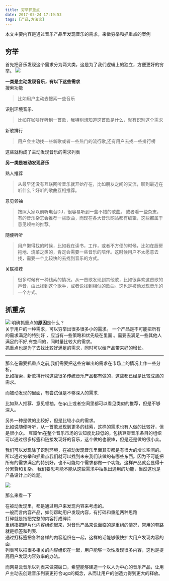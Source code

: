 ```yaml
---
title: 穷举抓重点
date: 2017-05-24 17:19:53
tags: [产品,方法论]
---
```


本文主要内容是通过音乐产品里发现音乐的需求，来做穷举和抓重点的案例
<!--more -->
## 穷举 ##
首先把音乐发现这个需求分为两大类，这是为了我们逻辑上的独立，方便更好的穷举。
![](http://7xnpvq.com1.z0.glb.clouddn.com/qj-1.png)

**一类是主动发现音乐，有以下这些需求**  
搜索功能  
>比如用户主动去搜索一些音乐
 
识别环境音乐. 
>比如在咖啡厅听到一首歌，我特别想知道这首歌是什么，就有识别这个需求

新歌排行
>用户会主动找一些新歌或者一些热门的流行歌,还有用户去找一些排行榜

这些就构成了主动发现音乐的需求列表


**另一类是被动发现音乐**

熟人推荐
>从最早还没有互联网听音乐就开始存在，比如朋友之间的交流，聊到最近在听什么？好听的歌曲互相推荐。

意见领袖
>按照大家以前听电台DJ，很容易听到一些不错的歌曲。 或者看一些杂志，有的音乐杂志会推荐一些歌曲，而现在各大音乐网站都有编辑，这些都属于意见领袖的推荐。


随便听听
>用户懒得找的时候，比如我在读书，工作，或者不方便的时候，比如在厨房拖地、烧菜之类的，肯定会需要一些音乐的陪伴。这时候用户不太愿意去找，需要一个比较快的去找到音乐的方式。

关联推荐
>很多时候有一种线索的情况。从一首歌发现到其他歌，比如很喜欢这首歌的声音，由此找到这个歌手，或者说找到相似的歌曲。这也是被动发现音乐的一个方式。



## 抓重点 ##
![](http://7xnpvq.com1.z0.glb.clouddn.com/qj-2.png)
明确抓重点的**原因**是什么？  
关于用户的一种需求，可以穷举出很多很多小的需求。
一个产品是不可能把所有的需求满足的特别好 ，应当有一些策略和优先级在里面 。需要去满足一些其他人满足的不好,有空间的，同时量比较大的需求。  
抓重点也是为了去找比较好满足的需求，同时可以给产品带来好的增长。   

---

那么在需要抓重点之前,我们需要把这些穷举出的需求在市场上的情况上作一些分析。  
比如搜索，新歌排行榜这些很多传统音乐产品都有做的，这些都已经是比较成熟的需求。   


而被动发现的里面，有尝试但是不够深入的需求.   

比如熟人推荐、意见领袖，在qq上或者空间里都可以看见类似的推荐，但是不够深入。  

另外一种是做的比较好，但是比较小众的需求。  
比如说随便听听，从一首歌发现到更多的线索，这样的需求也有人做的比较好，但是很小众。  豆瓣fm在整个音乐市场的认知度比较低的，包括豆瓣音乐条目的组织可以通过很多标签和链接发现好的音乐，这个做的也很棒，但是还是做的很小众。



我们可以发现除了识别环境，在被动发现音乐里面其实都是有很大的增长空间的。
所以通过穷举和抓重点我们就可以找到未来我们该做的有哪些东西。因为不可能把所有的需求满足的特别好，也不可能每个需求都做一个功能，这样产品就会显得十分累赘和复杂。
我们要思考能不能从这些需求中抽象出通用的功能，当然这也是产品设计上的难题。   

![](http://7xnpvq.com1.z0.glb.clouddn.com/qj-3.png)

那么来看一下     

在被动发现里，都是通过用户来发现内容来考虑的。    
一般而言内容产品，如何帮助用户发现内容，有打碎和重组两种思路     
打碎就是指把完整的内容打成碎片     
重组指把碎片化内容组织起来，对音乐产品来说面临的是重组的情况，常用的套路就是标签和列表.  
通过打标签把各种各样的内容组织在一起，这样的话能够很快扩大用户发现内容的面.  
列表可以把很多相关的内容组织在一起，用户能够一次性发现很多内容，这也是提高用户发现内容效率的办法。  


而网易云音乐以列表来做突破口，希望能够建造一个以人为中心的音乐产品，让用户主动去创建音乐列表更符合ugc的概念，从而让用户的创造力得到更大的释放。
   